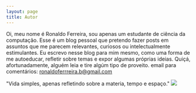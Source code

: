 ```yaml
---
layout: page
title: Autor
---
```


Oi, meu nome é Ronaldo Ferreira, sou apenas um estudante de ciência da computação. Esse é um blog pessoal que pretendo fazer posts em assuntos que me parecem relevantes, curiosos ou intelectualmente estimulantes. Eu escrevo nesse blog para mim mesmo, como uma forma de me autoeducar, refletir sobre temas e expor algumas próprias ideias. Quiçá, afortunadamente, alguém leia e tire algúm tipo de proveito.
email para comentários: ronaldoferrreira.b@gmail.com








"Vida simples, apenas refletindo sobre a materia, tempo e espaço."
<img src="https://media1.giphy.com/media/z1meXneq0oUh2/source.gif">
